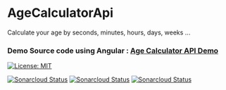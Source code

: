 # AgeCalculatorApi
Calculate your age by seconds, minutes, hours, days, weeks ...
### Demo Source code using Angular : [Age Calculator API Demo](https://github.com/barrouh/AgeCalculatorApiDemo)
[![License: MIT](https://img.shields.io/badge/License-MIT-yellow.svg)](https://opensource.org/licenses/MIT)

[![Sonarcloud Status](https://sonarcloud.io/api/project_badges/measure?project=age-calculator-api&metric=alert_status)](https://sonarcloud.io/dashboard?id=age-calculator-api) [![Sonarcloud Status](https://sonarcloud.io/api/project_badges/measure?project=age-calculator-api&metric=reliability_rating)](https://sonarcloud.io/dashboard?id=age-calculator-api) [![Sonarcloud Status](https://sonarcloud.io/api/project_badges/measure?project=age-calculator-api&metric=sqale_rating)](https://sonarcloud.io/dashboard?id=age-calculator-api) 
